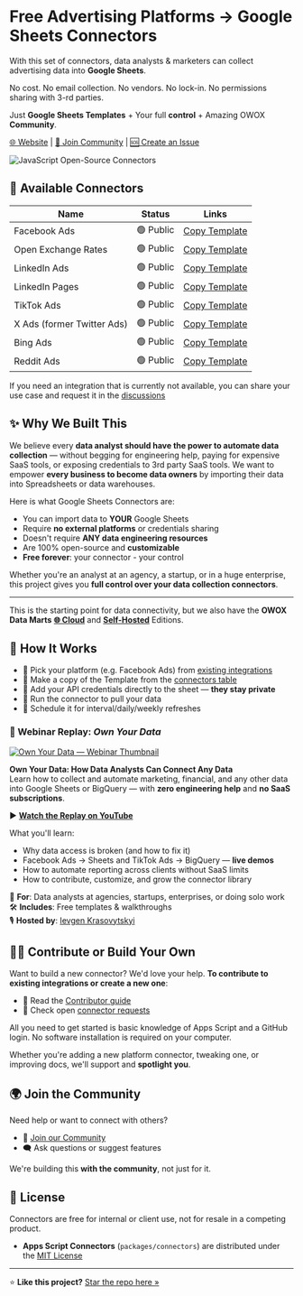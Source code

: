 # Free Advertising Platforms -> Google Sheets Connectors

With this set of connectors, data analysts & marketers can collect advertising data into **Google Sheets**.

No cost. No email collection. No vendors. No lock-in. No permissions sharing with 3-rd parties.

Just **Google Sheets Templates** + Your full **control** + Amazing OWOX **Community**.

[🌐 Website](https://www.owox.com?utm_source=github&utm_medium=referral&utm_campaign=readme) | [💬 Join Community](https://github.com/OWOX/owox-data-marts/discussions) | [🆘 Create an Issue](https://github.com/OWOX/owox-data-marts/issues)

![JavaScript Open-Source Connectors](/packages/connectors/res/main-cover.png)

## 🔌 Available Connectors

| Name                          | Status           | Links                                                                                                                                                                            |
| ----------------------------- | ---------------- | -------------------------------------------------------------------------------------------------------------------------------------------------------------------------------- |
| Facebook Ads                  | 🟢 Public        | [Copy Template](https://drive.google.com/drive/u/0/folders/1_x556pta5lKtKbTltIrPEDkNqAn78jM4) |
| Open Exchange Rates           | 🟢 Public        | [Copy Template](https://drive.google.com/drive/u/0/folders/1akutchS-Txr5PwToMzHrikTXd_GTs-84) |
| LinkedIn Ads | 🟢 Public        | [Copy Template](https://drive.google.com/drive/folders/1anKRhqJpSWEoeDZvJtrNLgfsGfgSBtIm) |
| LinkedIn Pages | 🟢 Public        | [Copy Template](https://drive.google.com/drive/folders/1anKRhqJpSWEoeDZvJtrNLgfsGfgSBtIm) |
| TikTok Ads                    | 🟢 Public        | [Copy Template](https://drive.google.com/drive/folders/1zYBdx4Lm496mrCmwSNG3t82weWZRJb0o) |
| X Ads (former Twitter Ads)    | 🟢 Public        | [Copy Template](https://drive.google.com/drive/folders/16PMllaU704wrjHH45MlOBjQWZdxNhxZN) |
| Bing Ads                      | 🟢 Public        | [Copy Template](https://drive.google.com/drive/folders/1AmLYbXj72CpDeamfCecvIXJgvKwIpoOS?usp=sharing) |
| Reddit Ads                    | 🟢 Public        | [Copy Template](https://drive.google.com/drive/folders/1Bnd-GN2u3BPzI1RqZpG03aeov9kcaXNx?usp=sharing) |

If you need an integration that is currently not available, you can share your use case and request it in the [discussions](https://github.com/OWOX/owox-data-marts/discussions)

## ✨ Why We Built This

We believe every **data analyst should have the power to automate data collection** — without begging for engineering help, paying for expensive SaaS tools, or exposing credentials to 3rd party SaaS tools.
We want to empower **every business to become data owners** by importing their data into Spreadsheets or data warehouses.

Here is what Google Sheets Connectors are:

- You can import data to **YOUR** Google Sheets
- Require **no external platforms** or credentials sharing
- Doesn't require **ANY data engineering resources**
- Are 100% open-source and **customizable**
- **Free forever**: your connector - your control

Whether you're an analyst at an agency, a startup, or in a huge enterprise, this project gives you **full control over your data collection connectors**.

---

This is the starting point for data connectivity, but we also have the **OWOX Data Marts** **[🌐 Cloud](https://app.owox.com?utm_source=github&utm_medium=referral&utm_campaign=appscriptreadme)** and **[Self-Hosted](/docs/editions/all-editions.md)** Editions.

## 🧰 How It Works

- 🎯 Pick your platform (e.g. Facebook Ads) from [existing integrations](#-available-connectors)
- 🧾 Make a copy of the Template from the [connectors table](#-available-connectors)
- 🔐 Add your API credentials directly to the sheet — **they stay private**
- 🚀 Run the connector to pull your data
- 📅 Schedule it for interval/daily/weekly refreshes

### 🎥 Webinar Replay: _Own Your Data_

[![Own Your Data — Webinar Thumbnail](https://img.youtube.com/vi/nQYfHX-IjY8/maxresdefault.jpg)](https://www.youtube.com/live/nQYfHX-IjY8?t=66s)

**Own Your Data: How Data Analysts Can Connect Any Data**  
Learn how to collect and automate marketing, financial, and any other data into Google Sheets or BigQuery — with **zero engineering help** and **no SaaS subscriptions**.

▶️ [**Watch the Replay on YouTube**](https://www.youtube.com/live/nQYfHX-IjY8?t=66s)

What you'll learn:

- Why data access is broken (and how to fix it)
- Facebook Ads → Sheets and TikTok Ads → BigQuery — **live demos**
- How to automate reporting across clients without SaaS limits
- How to contribute, customize, and grow the connector library

🎯 **For**: Data analysts at agencies, startups, enterprises, or doing solo work  
🛠️ **Includes**: Free templates & walkthroughs  
🎙️ **Hosted by**: [Ievgen Krasovytskyi](https://www.linkedin.com/in/ievgenkrasovytskyi/)

## 🧑‍💻 Contribute or Build Your Own

Want to build a new connector? We'd love your help.
**To contribute to existing integrations or create a new one**:

- 📘 Read the [Contributor guide](../../packages/connectors/CONTRIBUTING.md)
- 📌 Check open [connector requests](https://github.com/OWOX/owox-data-marts/issues)

All you need to get started is basic knowledge of Apps Script and a GitHub login.
No software installation is required on your computer.

Whether you're adding a new platform connector, tweaking one, or improving docs, we'll support and **spotlight you**.

## 🌍 Join the Community

Need help or want to connect with others?

- 💬 [Join our Community](https://github.com/OWOX/owox-data-marts/discussions)
- 🗨️ Ask questions or suggest features

We're building this **with the community**, not just for it.

## 📌 License

Connectors are free for internal or client use, not for resale in a competing product.

- **Apps Script Connectors** (`packages/connectors`) are distributed under the [MIT License](../../licenses/MIT.md)

---

⭐ **Like this project?** [Star the repo here »](https://github.com/OWOX/owox-data-marts)
